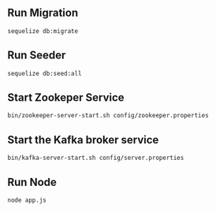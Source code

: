 ## Run Migration

`sequelize db:migrate`

## Run Seeder

`sequelize db:seed:all`

## Start Zookeper Service

`bin/zookeeper-server-start.sh config/zookeeper.properties`

## Start the Kafka broker service

`bin/kafka-server-start.sh config/server.properties`

## Run Node

`node app.js`
